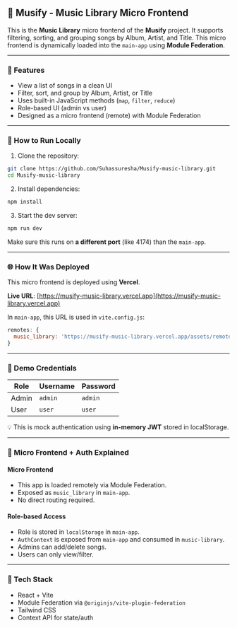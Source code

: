 ## 🎵 Musify - Music Library Micro Frontend

This is the **Music Library** micro frontend of the **Musify** project. It supports filtering, sorting, and grouping songs by Album, Artist, and Title. This micro frontend is dynamically loaded into the `main-app` using **Module Federation**.

---

### 🚀 Features

* View a list of songs in a clean UI
* Filter, sort, and group by Album, Artist, or Title
* Uses built-in JavaScript methods (`map`, `filter`, `reduce`)
* Role-based UI (admin vs user)
* Designed as a micro frontend (remote) with Module Federation

---

### 💠 How to Run Locally

1. Clone the repository:

```bash
git clone https://github.com/Suhassuresha/Musify-music-library.git
cd Musify-music-library
```

2. Install dependencies:

```bash
npm install
```

3. Start the dev server:

```bash
npm run dev
```

Make sure this runs on **a different port** (like 4174) than the `main-app`.

---

### 🌐 How It Was Deployed

This micro frontend is deployed using **Vercel**.

**Live URL**: [https://musify-music-library.vercel.app](https://musify-music-library.vercel.app)

In `main-app`, this URL is used in `vite.config.js`:

```js
remotes: {
  music_library: 'https://musify-music-library.vercel.app/assets/remoteEntry.js',
}
```

---

### 🔐 Demo Credentials

| Role  | Username | Password |
| ----- | -------- | -------- |
| Admin | `admin`  | `admin`  |
| User  | `user`   | `user`   |

💡 This is mock authentication using **in-memory JWT** stored in localStorage.

---

### 🧹 Micro Frontend + Auth Explained

#### Micro Frontend

* This app is loaded remotely via Module Federation.
* Exposed as `music_library` in `main-app`.
* No direct routing required.

#### Role-based Access

* Role is stored in `localStorage` in `main-app`.
* `AuthContext` is exposed from `main-app` and consumed in `music-library`.
* Admins can add/delete songs.
* Users can only view/filter.

---

### 🧪 Tech Stack

* React + Vite
* Module Federation via `@originjs/vite-plugin-federation`
* Tailwind CSS
* Context API for state/auth
